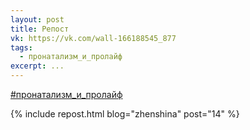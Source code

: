 ```yaml
---
layout: post
title: Репост
vk: https://vk.com/wall-166188545_877
tags:
  - пронатализм_и_пролайф
excerpt: ...
---
```

[#пронатализм_и_пролайф](poisk.html#пронатализм_и_пролайф)

{% include repost.html blog="zhenshina" post="14" %}